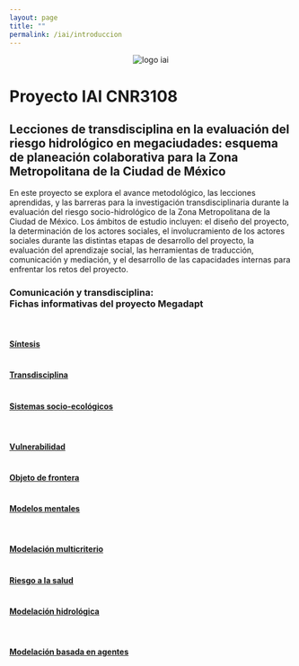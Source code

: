 ```yaml
---
layout: page
title: ""
permalink: /iai/introduccion
---
```


<center><img src="/assets/logo_iai.png" alt="logo iai"></center>

# Proyecto IAI CNR3108

## Lecciones de transdisciplina en la evaluación del riesgo hidrológico en megaciudades: esquema de planeación colaborativa para la Zona Metropolitana de la Ciudad de México

En este proyecto se explora el avance metodológico, las lecciones aprendidas, y las barreras para la investigación transdisciplinaria durante la evaluación del riesgo socio-hidrológico de la Zona Metropolitana de la Ciudad de México. Los ámbitos de estudio incluyen: el diseño del proyecto, la determinación de los actores sociales, el involucramiento de los actores sociales durante las distintas etapas de desarrollo del proyecto, la evaluación del aprendizaje social, las herramientas de traducción, comunicación y mediación, y el desarrollo de las capacidades internas para enfrentar los retos del proyecto.

<div class="container-fluid">

  <!-- Page Heading -->
  <h3 class="text-center">Comunicación y transdisciplina:
  <br>Fichas informativas del proyecto Megadapt</h3>
  <br>
<!-- FILA UNO -->
  <div class="row">
<!-- 1_sintesis -->
    <div class="col-lg-4 col-sm-6 portfolio-item">
      <div class="card h-100">
        <a href="/iai/sintesis"><img class="card-img-top" src="/assets/proyectos_apc/proy_megadapt_1.jpg" alt=""></a>
        <div class="card-body">
          <h4 class="card-title">
            <a href="/iai/sintesis">Síntesis</a>
          </h4>
        </div>
      </div>
    </div>
<!-- 3_transdisciplina -->
    <div class="col-lg-4 col-sm-6 portfolio-item">
      <div class="card h-100">
        <a href="/iai/transdisciplina"><img class="card-img-top" src="/assets/proyectos_apc/iai_fichas/mini_transdisciplina.png" alt=""></a>
        <div class="card-body">
          <h4 class="card-title">
            <a href="/iai/transdisciplina">Transdisciplina</a>
          </h4>
        </div>
      </div>
    </div>
<!-- 4_sistemas_socioecologicos -->
    <div class="col-lg-4 col-sm-6 portfolio-item">
      <div class="card h-100">
        <a href="/iai/sistemas_socioecologicos"><img class="card-img-top" src="/assets/proyectos_apc/iai_fichas/mini_sistema_socio-ecologico.png" alt=""></a>
        <div class="card-body">
          <h4 class="card-title">
            <a href="/iai/sistemas_socioecologicos">Sistemas socio-ecológicos</a>
          </h4>
        </div>
      </div>
    </div>
    <!-- row -->
  </div>
<br>
<!-- FILA DOS -->
<div class="row">
<!-- 5_vulnerabilidad -->
    <div class="col-lg-4 col-sm-6 portfolio-item">
      <div class="card h-100">
        <a href="/iai/vulnerabilidad"><img class="card-img-top" src="/assets/proyectos_apc/iai_fichas/mini_vulnerabilidad.png" alt=""></a>
        <div class="card-body">
          <h4 class="card-title">
            <a href="/iai/vulnerabilidad">Vulnerabilidad</a>
          </h4>
        </div>
      </div>
    </div>
<!-- 6_objeto_frontera -->
    <div class="col-lg-4 col-sm-6 portfolio-item">
      <div class="card h-100">
        <a href="/iai/objeto_de_frontera"><img class="card-img-top" src="/assets/proyectos_apc/iai_fichas/mini_objeto_frontera.png" alt=""></a>
        <div class="card-body">
          <h4 class="card-title">
            <a href="/iai/objeto_de_frontera">Objeto de frontera</a>
          </h4>
        </div>
      </div>
    </div>
<!-- 7_Modelos_mentales -->
    <div class="col-lg-4 col-sm-6 portfolio-item">
      <div class="card h-100">
        <a href="/iai/modelos_mentales"><img class="card-img-top" src="/assets/proyectos_apc/iai_fichas/mini_modelo_mental_2.png" alt=""></a>
        <div class="card-body">
          <h4 class="card-title">
            <a href="/iai/modelos_mentales">Modelos mentales</a>
          </h4>
        </div>
      </div>
    </div>
<!-- /.row -->
</div>
<br>
<!-- FILA TRES -->
<div class="row">
<!-- 8_mod_multicriterio -->
    <div class="col-lg-4 col-sm-6 portfolio-item">
      <div class="card h-100">
        <a href="/iai/modelacion_multicriterio"><img class="card-img-top" src="/assets/proyectos_apc/iai_fichas/mini_modelacion_multicriterio.png" alt=""></a>
        <div class="card-body">
          <h4 class="card-title">
            <a href="/iai/modelacion_multicriterio">Modelación multicriterio</a>
          </h4>
        </div>
      </div>
    </div>
<!-- 9_riesgo_salud -->
    <div class="col-lg-4 col-sm-6 portfolio-item">
      <div class="card h-100">
        <a href="/iai/riesgo_salud"><img class="card-img-top" src="/assets/proyectos_apc/iai_fichas/mini_mapa_riesgo_salud.png" alt=""></a>
        <div class="card-body">
          <h4 class="card-title">
            <a href="/iai/riesgo_salud">Riesgo a la salud</a>
          </h4>
        </div>
      </div>
    </div>
<!-- 10_modelacion_hidrologica -->
    <div class="col-lg-4 col-sm-6 portfolio-item">
      <div class="card h-100">
        <a href="/iai/ciclo_hidrologico"><img class="card-img-top" src="/assets/proyectos_apc/iai_fichas/mini_ciclo_hidrologico.png" alt=""></a>
        <div class="card-body">
          <h4 class="card-title">
            <a href="/iai/ciclo_hidrologico">Modelación hidrológica</a>
          </h4>
        </div>
      </div>
    </div>
<!-- /.row -->
</div>
<br>
<!-- FILA TRES -->
<div class="row">
<!-- 11_Modelacion_agentes -->
<div class="col-lg-4 col-sm-6 portfolio-item">
  <div class="card h-100">
    <a href="/iai/modelacion_agentes"><img class="card-img-top" src="/assets/proyectos_apc/iai_fichas/mini_modelacion_agentes.png" alt=""></a>
    <div class="card-body">
      <h4 class="card-title">
        <a href="/iai/modelacion_agentes">Modelación basada en agentes</a>
      </h4>
    </div>
  </div>
</div>
</div>
</div>
